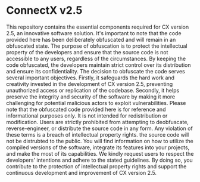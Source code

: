 # ConnectX v2.5

This repository contains the essential components required for CX version 2.5, an innovative software solution. It's important to note that the code provided here has been deliberately obfuscated and will
remain in an obfuscated state. The purpose of obfuscation is to protect the intellectual property of the developers and ensure that the source code is not accessible to any users, regardless of the circumstances. By keeping the code obfuscated, the developers 
maintain strict control over its distribution and ensure its confidentiality. The decision to obfuscate the code serves several important objectives. Firstly, it safeguards the hard work and creativity invested in the development of CX version 2.5, preventing 
unauthorized access or replication of the codebase. Secondly, it helps preserve the integrity and security of the software by making it more challenging for potential malicious actors to exploit vulnerabilities. Please note that the obfuscated code provided here is
for reference and informational purposes only. It is not intended for redistribution or modification. Users are strictly prohibited from attempting to deobfuscate, reverse-engineer, or distribute the source code in any form. Any violation of these terms is a breach
of intellectual property rights. the source code will not be distrubted to the public. You will find information on how to utilize the compiled versions of the software, integrate its features into your projects, and make the most of its capabilities.
We kindly request users to respect the developers' intentions and adhere to the stated guidelines. By doing so, you contribute to the protection of intellectual property rights and support the continuous development and improvement of CX version 2.5.
